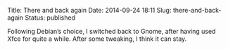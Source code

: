 Title: There and back again
Date: 2014-09-24 18:11
Slug: there-and-back-again
Status: published

Following Debian’s choice, I switched back to Gnome, after having used
Xfce for quite a while. After some tweaking, I think it can stay.

